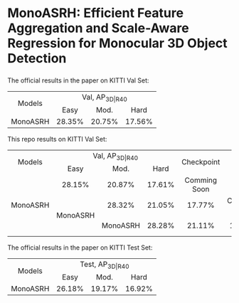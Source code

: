 # MonoASRH: Efficient Feature Aggregation and Scale-Aware Regression for Monocular 3D Object Detection

<h5 align="center">

</h5>

The official results in the paper on KITTI Val Set:

<table>
    <tr>
        <td rowspan="2",div align="center">Models</td>
        <td colspan="3",div align="center">Val, AP<sub>3D|R40</sub></td>   
    </tr>
    <tr>
        <td div align="center">Easy</td> 
        <td div align="center">Mod.</td> 
        <td div align="center">Hard</td> 
    </tr>
    <tr>
        <td rowspan="4",div align="center">MonoASRH</td>
        <td div align="center">28.35%</td> 
        <td div align="center">20.75%</td> 
        <td div align="center">17.56%</td> 
    </tr>  
</table>

This repo results on KITTI Val Set:

<table>
    <tr>
        <td rowspan="2",div align="center">Models</td>
        <td colspan="3",div align="center">Val, AP<sub>3D|R40</sub></td>   
        <td rowspan="2",div align="center">Checkpoint</td>
    </tr>
    <tr>
        <td div align="center">Easy</td> 
        <td div align="center">Mod.</td> 
        <td div align="center">Hard</td> 
    </tr>
    <tr>
        <td rowspan="4",div align="center">MonoASRH</td>
        <td div align="center">28.15%</td> 
        <td div align="center">20.87%</td> 
        <td div align="center">17.61%</td> 
        <td div align="center">Comming Soon</td>
    </tr>  
    <tr>
        <td rowspan="4",div align="center">MonoASRH</td>
        <td div align="center">28.32%</td> 
        <td div align="center">21.05%</td> 
        <td div align="center">17.77%</td> 
        <td div align="center">Comming Soon</td>
    </tr>
    <tr>
        <td rowspan="4",div align="center">MonoASRH</td>
        <td div align="center">28.28%</td> 
        <td div align="center">21.11%</td> 
        <td div align="center">17.84%</td> 
        <td div align="center">Comming Soon</td>
    </tr>
</table>

The official results in the paper on KITTI Test Set:

<table>
    <tr>
        <td rowspan="2",div align="center">Models</td>
        <td colspan="3",div align="center">Test, AP<sub>3D|R40</sub></td>   
    </tr>
    <tr>
        <td div align="center">Easy</td> 
        <td div align="center">Mod.</td> 
        <td div align="center">Hard</td> 
    </tr>
    <tr>
        <td rowspan="4",div align="center">MonoASRH</td>
        <td div align="center">26.18%</td> 
        <td div align="center">19.17%</td> 
        <td div align="center">16.92%</td> 
    </tr>  
</table>
